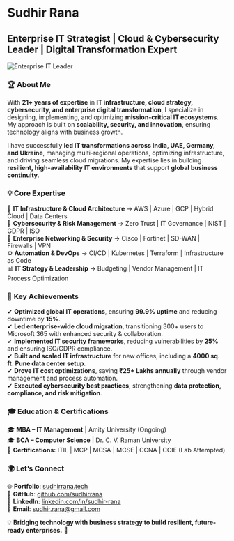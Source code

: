 # Sudhir Rana  
## **Enterprise IT Strategist | Cloud & Cybersecurity Leader | Digital Transformation Expert**  

![Enterprise IT Leader](https://your-image-link.com)  

### 🏆 **About Me**  
With **21+ years of expertise** in **IT infrastructure, cloud strategy, cybersecurity, and enterprise digital transformation**, I specialize in designing, implementing, and optimizing **mission-critical IT ecosystems**. My approach is built on **scalability, security, and innovation**, ensuring technology aligns with business growth. 

I have successfully **led IT transformations across India, UAE, Germany, and Ukraine**, managing multi-regional operations, optimizing infrastructure, and driving seamless cloud migrations. My expertise lies in building **resilient, high-availability IT environments** that support **global business continuity**.  

### 💡 **Core Expertise**  
💾 **IT Infrastructure & Cloud Architecture** → AWS | Azure | GCP | Hybrid Cloud | Data Centers  
🔐 **Cybersecurity & Risk Management** → Zero Trust | IT Governance | NIST | GDPR | ISO  
📡 **Enterprise Networking & Security** → Cisco | Fortinet | SD-WAN | Firewalls | VPN  
⚙ **Automation & DevOps** → CI/CD | Kubernetes | Terraform | Infrastructure as Code  
📊 **IT Strategy & Leadership** → Budgeting | Vendor Management | IT Process Optimization  

### 🚀 **Key Achievements**  
✔ **Optimized global IT operations**, ensuring **99.9% uptime** and reducing downtime by **15%**.  
✔ **Led enterprise-wide cloud migration**, transitioning 300+ users to Microsoft 365 with enhanced security & collaboration.  
✔ **Implemented IT security frameworks**, reducing vulnerabilities by **25%** and ensuring ISO/GDPR compliance.  
✔ **Built and scaled IT infrastructure** for new offices, including a **4000 sq. ft. Pune data center setup**.  
✔ **Drove IT cost optimizations**, saving **₹25+ Lakhs annually** through vendor management and process automation.  
✔ **Executed cybersecurity best practices**, strengthening **data protection, compliance, and risk mitigation**.  

### 🎓 **Education & Certifications**  
🎓 **MBA – IT Management** | Amity University (Ongoing)  
🎓 **BCA – Computer Science** | Dr. C. V. Raman University  
🏅 **Certifications:** ITIL | MCP | MCSA | MCSE | CCNA | CCIE (Lab Attempted)  

### 🌍 **Let’s Connect**  
🌐 **Portfolio**: [sudhirrana.tech](https://your-portfolio-link.com)  
🔗 **GitHub**: [github.com/sudhirrana](https://github.com/sudhirrana)  
🔗 **LinkedIn**: [linkedin.com/in/sudhir-rana](https://www.linkedin.com/in/sudhir-rana)  
📧 **Email**: sudhir.rana@gmail.com  

💡 **Bridging technology with business strategy to build resilient, future-ready enterprises.** 🚀


